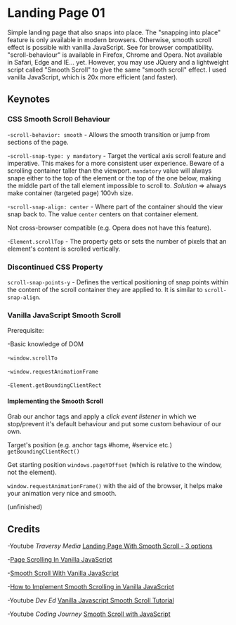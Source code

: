 # Landing Page 01

Simple landing page that also snaps into place. The "snapping into place" feature is only available in modern browsers. Otherwise, smooth scroll effect is possible with vanilla JavaScript.
See for browser compatibility.
"scroll-behaviour" is available in Firefox, Chrome and Opera. Not available in Safari, Edge and IE... yet. However, you may use JQuery and a lightweight script called "Smooth Scroll" to give the same "smooth scroll" effect. I used vanilla JavaScript, which is 20x more efficient (and faster).

## Keynotes

### CSS Smooth Scroll Behaviour

-`scroll-behavior: smooth` - Allows the smooth transition or jump from sections of the page.

-`scroll-snap-type: y mandatory` - Target the vertical axis scroll feature and imperative. This makes for a more consistent user experience. Beware of a scrolling container taller than the viewport. `mandatory` value will always snape either to the top of the element or the top of the one below, making the middle part of the tall element impossible to scroll to.
_Solution_ => always make container (targeted page) 100vh size.

-`scroll-snap-align: center` - Where part of the container should the view snap back to. The value `center` centers on that container element.

Not cross-browser compatible (e.g. Opera does not have this feature).

-`Element.scrollTop` - The property gets or sets the number of pixels that an element's content is scrolled vertically.

### Discontinued CSS Property

`scroll-snap-points-y` - Defines the vertical positioning of snap points within the content of the scroll container they are applied to. It is similar to `scroll-snap-align`.

### Vanilla JavaScript Smooth Scroll

Prerequisite:

-Basic knowledge of DOM

-`window.scrollTo`

-`window.requestAnimationFrame`

-`Element.getBoundingClientRect`

#### Implementing the Smooth Scroll

Grab our anchor tags and apply a _click event listener_ in which we stop/prevent it's default behaviour and put some custom behaviour of our own.

Target's position (e.g. anchor tags #home, #service etc.) `getBoundingClientRect()`

Get starting position `windows.pageYOffset` (which is relative to the window, not the element).

`window.requestAnimationFrame()` with the aid of the browser, it helps make your animation very nice and smooth.

(unfinished)

## Credits

-Youtube _Traversy Media_ [Landing Page With Smooth Scroll - 3 options](https://youtu.be/y9nlfqT4s9s)

-[Page Scrolling In Vanilla JavaScript](https://pawelgrzybek.com/page-scroll-in-vanilla-javascript/)

-[Smooth Scroll With Vanilla JavaScript](https://medium.com/@gurjitmehta/smooth-scroll-with-javascript-571283e9a3cd)

-[How to Implement Smooth Scrolling in Vanilla JavaScript](https://www.sitepoint.com/smooth-scrolling-vanilla-javascript/)

-Youtube _Dev Ed_ [Vanilla Javascript Smooth Scroll Tutorial](https://youtu.be/oUSvlrDTLi4)

-Youtube _Coding Journey_ [Smooth Scroll with JavaScript](https://youtu.be/hPT1SSHptWA)
